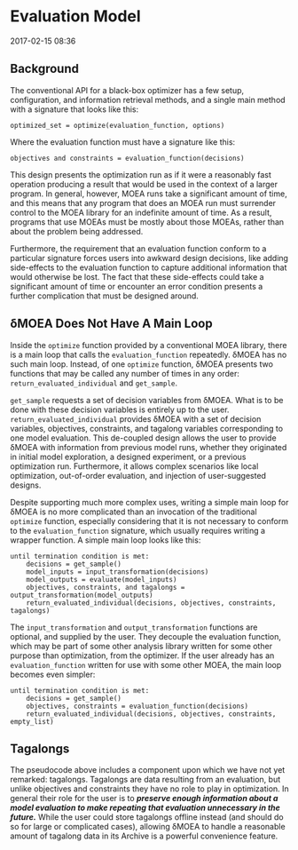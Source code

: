 # Evaluation Model

2017-02-15 08:36

## Background

The conventional API for a black-box optimizer has a few
setup, configuration, and information retrieval methods,
and a single main method with a signature that looks like
this:

```
optimized_set = optimize(evaluation_function, options)
```

Where the evaluation function must have a signature
like this:

```
objectives and constraints = evaluation_function(decisions)
```

This design presents the optimization run as if it were
a reasonably fast operation producing a result that would
be used in the context of a larger program.  In general,
however, MOEA runs take a significant amount of time,
and this means that any program that does an MOEA run
must surrender control to the MOEA library for an
indefinite amount of time.  As a result, programs that
use MOEAs must be mostly about those MOEAs, rather than
about the problem being addressed.

Furthermore, the requirement that an evaluation function
conform to a particular signature forces users into
awkward design decisions, like adding side-effects to the
evaluation function to capture additional information that
would otherwise be lost.  The fact that these side-effects
could take a significant amount of time or encounter an
error condition presents a further complication that must
be designed around.

## δMOEA Does Not Have A Main Loop

Inside the `optimize` function provided by a conventional
MOEA library, there is a main loop that calls the 
`evaluation_function` repeatedly.  δMOEA has no such main
loop.  Instead, of one `optimize` function, δMOEA presents
two functions that may be called any number of times in
any order: `return_evaluated_individual` and `get_sample`.

`get_sample` requests a set of decision variables from
δMOEA.  What is to be done with these decision variables
is entirely up to the user.  `return_evaluated_individual`
provides δMOEA with a set of decision variables,
objectives, constraints, and tagalong variables
corresponding to one model evaluation.  This de-coupled
design allows the user to provide δMOEA with information
from previous model runs, whether they originated in
initial model exploration, a designed experiment, or a
previous optimization run.  Furthermore, it allows complex
scenarios like local optimization, out-of-order
evaluation, and injection of user-suggested designs.

Despite supporting much more complex uses, writing a
simple main loop for δMOEA is no more complicated than
an invocation of the traditional `optimize` function,
especially considering that it is not necessary to
conform to the `evaluation_function` signature, which
usually requires writing a wrapper function.  A simple
main loop looks like this:

```
until termination condition is met:
    decisions = get_sample()
    model_inputs = input_transformation(decisions)
    model_outputs = evaluate(model_inputs)
    objectives, constraints, and tagalongs = output_transformation(model_outputs)
    return_evaluated_individual(decisions, objectives, constraints, tagalongs)
```

The `input_transformation` and `output_transformation`
functions are optional, and supplied by the user.
They decouple the evaluation function, which may be part
of some other analysis library written for some other
purpose than optimization, from the optimizer.  If the
user already has an `evaluation_function` written for
use with some other MOEA, the main loop becomes even
simpler:

```
until termination condition is met:
    decisions = get_sample()
    objectives, constraints = evaluation_function(decisions)
    return_evaluated_individual(decisions, objectives, constraints, empty_list)
```

## Tagalongs

The pseudocode above includes a component upon which we
have not yet remarked: tagalongs.  Tagalongs are data
resulting from an evaluation, but unlike objectives and
constraints they have no role to play in optimization.
In general their role for the user is to _**preserve enough
information about a model evaluation to make repeating
that evaluation unnecessary in the future.**_  While the user
could store tagalongs offline instead (and should do so
for large or complicated cases), allowing δMOEA to handle
a reasonable amount of tagalong data in its Archive is a
powerful convenience feature.


